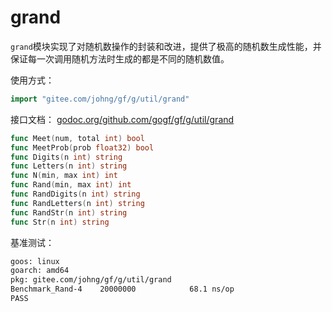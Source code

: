 # grand

`grand`模块实现了对随机数操作的封装和改进，提供了极高的随机数生成性能，并保证每一次调用随机方法时生成的都是不同的随机数值。

使用方式：
```go
import "gitee.com/johng/gf/g/util/grand"
```

接口文档： [godoc.org/github.com/gogf/gf/g/util/grand](https://godoc.org/github.com/gogf/gf/g/util/grand)
```go
func Meet(num, total int) bool
func MeetProb(prob float32) bool
func Digits(n int) string
func Letters(n int) string
func N(min, max int) int
func Rand(min, max int) int
func RandDigits(n int) string
func RandLetters(n int) string
func RandStr(n int) string
func Str(n int) string
```

基准测试：
```html
goos: linux
goarch: amd64
pkg: gitee.com/johng/gf/g/util/grand
Benchmark_Rand-4   	20000000	        68.1 ns/op
PASS
```